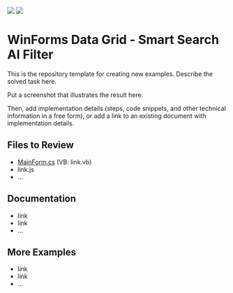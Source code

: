 <!-- default badges list -->
![](https://img.shields.io/endpoint?url=https://codecentral.devexpress.com/api/v1/VersionRange/810333307/24.1.2%2B)
[![](https://img.shields.io/badge/📖_How_to_use_DevExpress_Examples-e9f6fc?style=flat-square)](https://docs.devexpress.com/GeneralInformation/403183)
<!-- default badges end -->
# WinForms Data Grid - Smart Search AI Filter

This is the repository template for creating new examples. Describe the solved task here.

Put a screenshot that illustrates the result here.

Then, add implementation details (steps, code snippets, and other technical information in a free form), or add a link to an existing document with implementation details. 

## Files to Review

- [MainForm.cs](./CS/MainForm.cs) (VB: link.vb)
- link.js
- ...

## Documentation

- link
- link
- ...

## More Examples

- link
- link
- ...
